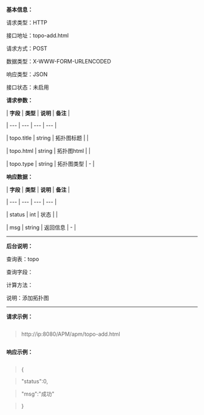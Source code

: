 **基本信息：**



请求类型：HTTP



接口地址：topo-add.html



请求方式：POST



数据类型：X-WWW-FORM-URLENCODED



响应类型：JSON



接口状态：未启用



**请求参数：**



| **字段** | **类型** | **说明** | **备注** |

| --- | --- | --- | --- |

| topo.title | string | 拓扑图标题 | |

| topo.html | string | 拓扑图html | |

| topo.type | string | 拓扑图类型 | - |



**响应数据：**



| **字段** | **类型** | **说明** | **备注** |

| --- | --- | --- | --- |

| status | int | 状态 | |

| msg | string | 返回信息 | - |



---



**后台说明：**



查询表：topo



查询字段：



计算方法：



说明：添加拓扑图



---



**请求示例：**



> ```js

> http://ip:8080/APM/apm/topo-add.html

> ```



**响应示例：**



> ```js

> {

> "status":0,

> "msg":"成功"

> }

> ```

